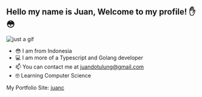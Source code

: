 ## Hello my name is Juan, Welcome to my profile! ✋😳

![just a gif](https://media1.tenor.com/images/5b58fdfcffa361c9eaadae3d17ea9f0e/tenor.gif)

- 😳 I am from Indonesia
- 💻 I am more of a Typescript and Golang developer
- 📫 You can contact me at juandotulung@gmail.com
- 🤓 Learning Computer Science

My Portfolio Site: [juanc](https://juanc.me)
